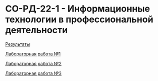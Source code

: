 # СО-РД-22-1 - Информационные технологии в профессиональной деятельности

[Результаты](results.md)

[Лабораторная работа №1](lab1/lab1.md)

[Лабораторная работа №2](lab2/lab2.md)

[Лабораторная работа №3](lab3/lz`ab3.md)
